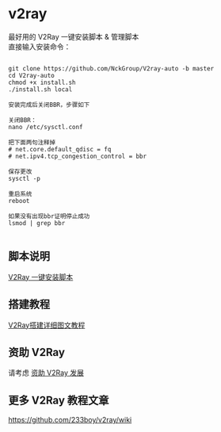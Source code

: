 # v2ray
最好用的 V2Ray 一键安装脚本 &amp; 管理脚本<br>
直接输入安装命令：

```

git clone https://github.com/NckGroup/V2ray-auto -b master
cd V2ray-auto
chmod +x install.sh
./install.sh local

安装完成后关闭BBR，步骤如下

关闭BBR：
nano /etc/sysctl.conf

把下面两句注释掉
# net.core.default_qdisc = fq
# net.ipv4.tcp_congestion_control = bbr

保存更改
sysctl -p

重启系统
reboot

如果没有出现bbr证明停止成功
lsmod | grep bbr


```

## 脚本说明
[V2Ray 一键安装脚本](https://github.com/233boy/v2ray/wiki/V2Ray%E4%B8%80%E9%94%AE%E5%AE%89%E8%A3%85%E8%84%9A%E6%9C%AC)

## 搭建教程
[V2Ray搭建详细图文教程](https://github.com/233boy/v2ray/wiki/V2Ray%E6%90%AD%E5%BB%BA%E8%AF%A6%E7%BB%86%E5%9B%BE%E6%96%87%E6%95%99%E7%A8%8B)

## 资助 V2Ray
请考虑 [资助 V2Ray 发展](https://www.v2ray.com/chapter_00/02_donate.html)

## 更多 V2Ray 教程文章
https://github.com/233boy/v2ray/wiki
